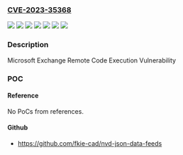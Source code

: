 ### [CVE-2023-35368](https://cve.mitre.org/cgi-bin/cvename.cgi?name=CVE-2023-35368)
![](https://img.shields.io/static/v1?label=Product&message=Microsoft%20Exchange%20Server%202016%20Cumulative%20Update%2023&color=blue)
![](https://img.shields.io/static/v1?label=Product&message=Microsoft%20Exchange%20Server%202019%20Cumulative%20Update%2012&color=blue)
![](https://img.shields.io/static/v1?label=Product&message=Microsoft%20Exchange%20Server&color=blue)
![](https://img.shields.io/static/v1?label=Version&message=15.01.0%3C%2015.01.2507.031%20&color=brighgreen)
![](https://img.shields.io/static/v1?label=Version&message=15.02.0%3C%2015.02.1118.036%20&color=brighgreen)
![](https://img.shields.io/static/v1?label=Version&message=15.02.0%3C%2015.02.1258.023%20&color=brighgreen)
![](https://img.shields.io/static/v1?label=Vulnerability&message=Remote%20Code%20Execution&color=brighgreen)

### Description

Microsoft Exchange Remote Code Execution Vulnerability

### POC

#### Reference
No PoCs from references.

#### Github
- https://github.com/fkie-cad/nvd-json-data-feeds

